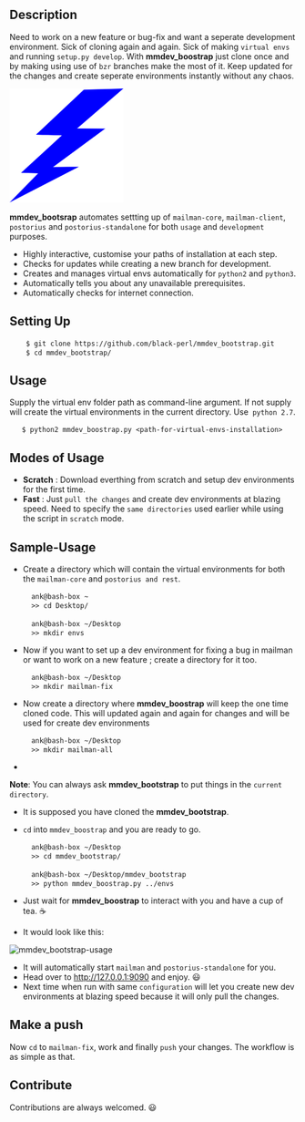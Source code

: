 Description
-----------
Need to work on a new feature or bug-fix and want a seperate development environment. Sick of cloning again and again. Sick of making `virtual envs` and running `setup.py develop`. With **mmdev_boostrap**  just clone once and by making using use of `bzr` branches make the most of it. Keep updated for the changes and create seperate environments instantly without any chaos.

<img src="demo/mmdev-bootstrap.png" alt="mmdev_boostrap" width="200" height="200" />

**mmdev_bootsrap** automates settting up of `mailman-core`, `mailman-client`, `postorius` and `postorius-standalone` for both `usage` and `development` purposes.

- Highly interactive, customise your paths of installation at each step.
- Checks for updates while creating a new branch for development.
- Creates and manages virtual envs automatically for `python2` and `python3`.
- Automatically tells you about any unavailable prerequisites.
- Automatically checks for internet connection.

Setting Up
-----
        $ git clone https://github.com/black-perl/mmdev_bootstrap.git
        $ cd mmdev_bootstrap/

Usage
-----
Supply the virtual env folder path as command-line argument. If not supply will create the virtual environments in the current directory. Use` python 2.7`.

       $ python2 mmdev_boostrap.py <path-for-virtual-envs-installation>

Modes of Usage
--------------
- **Scratch** : Download everthing from scratch and setup dev environments for the first time.
- **Fast** : Just `pull the changes` and create dev environments at blazing speed. Need to specify the `same directories` used earlier while using the script in `scratch` mode.


Sample-Usage
------------
- Create a directory which will contain the virtual environments for both the `mailman-core` and `postorius and rest`. 

        ank@bash-box ~
        >> cd Desktop/
        
        ank@bash-box ~/Desktop
        >> mkdir envs
- Now if you want to set up a dev environment for fixing a bug in mailman or want to work on a new feature ; create a directory for it too.

        ank@bash-box ~/Desktop
        >> mkdir mailman-fix
- Now create a directory where **mmdev_boostrap** will keep the one time cloned code. This will updated again and again for changes and will be used for create dev environments

        ank@bash-box ~/Desktop
        >> mkdir mailman-all

- 
**Note**: You can always ask **mmdev_bootstrap** to put things in the `current directory`.

- It is supposed you have cloned the **mmdev_bootstrap**.
- `cd` into `mmdev_boostrap` and you are ready to go.

        ank@bash-box ~/Desktop
        >> cd mmdev_bootstrap/
        
        ank@bash-box ~/Desktop/mmdev_bootstrap
        >> python mmdev_boostrap.py ../envs
- Just wait for **mmdev_boostrap** to interact with you and have a cup of tea. :coffee:
- It would look like this:

<img src='demo/mmdev_bootstrap.gif' alt="mmdev_bootstrap-usage"/>

- It will automatically start `mailman` and `postorius-standalone` for you.
- Head over to http://127.0.0.1:9090 and enjoy. :smiley:
- Next time when run with same `configuration` will let you create new dev environments at blazing speed because it will only pull the changes.

Make a push
------------
Now `cd` to `mailman-fix`, work and finally `push` your changes. The workflow is as simple as that.

Contribute
----------
Contributions are always welcomed. :smiley:


